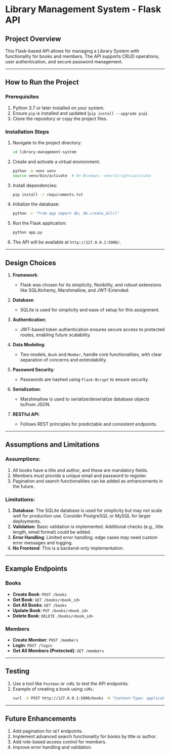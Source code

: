# Library Management System - Flask API

## Project Overview
This Flask-based API allows for managing a Library System with functionality for books and members. The API supports CRUD operations, user authentication, and secure password management.

---

## How to Run the Project

### Prerequisites
1. Python 3.7 or later installed on your system.
2. Ensure `pip` is installed and updated (`pip install --upgrade pip`).
3. Clone the repository or copy the project files.

### Installation Steps
1. Navigate to the project directory:
    ```bash
    cd library-management-system
    ```

2. Create and activate a virtual environment:
    ```bash
    python -m venv venv
    source venv/bin/activate  # On Windows: venv\Scripts\activate
    ```

3. Install dependencies:
    ```bash
    pip install -r requirements.txt
    ```

4. Initialize the database:
    ```bash
    python -c "from app import db; db.create_all()"
    ```

5. Run the Flask application:
    ```bash
    python app.py
    ```

6. The API will be available at `http://127.0.0.1:5000/`.

---

## Design Choices

1. **Framework**:
   - Flask was chosen for its simplicity, flexibility, and robust extensions like SQLAlchemy, Marshmallow, and JWT-Extended.

2. **Database**:
   - SQLite is used for simplicity and ease of setup for this assignment.

3. **Authentication**:
   - JWT-based token authentication ensures secure access to protected routes, enabling future scalability.

4. **Data Modeling**:
   - Two models, `Book` and `Member`, handle core functionalities, with clear separation of concerns and extendability.

5. **Password Security**:
   - Passwords are hashed using `Flask-Bcrypt` to ensure security.

6. **Serialization**:
   - Marshmallow is used to serialize/deserialize database objects to/from JSON.

7. **RESTful API**:
   - Follows REST principles for predictable and consistent endpoints.

---

## Assumptions and Limitations

### Assumptions:
1. All books have a title and author, and these are mandatory fields.
2. Members must provide a unique email and password to register.
3. Pagination and search functionalities can be added as enhancements in the future.

### Limitations:
1. **Database**: The SQLite database is used for simplicity but may not scale well for production use. Consider PostgreSQL or MySQL for larger deployments.
2. **Validation**: Basic validation is implemented. Additional checks (e.g., title length, email format) could be added.
3. **Error Handling**: Limited error handling; edge cases may need custom error messages and logging.
4. **No Frontend**: This is a backend-only implementation.

---

## Example Endpoints

### Books
- **Create Book**: `POST /books`
- **Get Book**: `GET /books/<book_id>`
- **Get All Books**: `GET /books`
- **Update Book**: `PUT /books/<book_id>`
- **Delete Book**: `DELETE /books/<book_id>`

### Members
- **Create Member**: `POST /members`
- **Login**: `POST /login`
- **Get All Members (Protected)**: `GET /members`

---

## Testing

1. Use a tool like `Postman` or `cURL` to test the API endpoints.
2. Example of creating a book using `cURL`:
    ```bash
    curl -X POST http://127.0.0.1:5000/books -H "Content-Type: application/json" -d '{"title": "Example Book", "author": "John Doe"}'
    ```

---

## Future Enhancements
1. Add pagination for `GET` endpoints.
2. Implement advanced search functionality for books by title or author.
3. Add role-based access control for members.
4. Improve error handling and validation.

